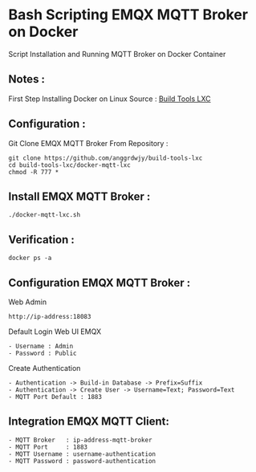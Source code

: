 # Bash Scripting EMQX MQTT Broker on Docker
Script Installation and Running MQTT Broker on Docker Container

Notes :
---------------
First Step Installing Docker on Linux
Source : [Build Tools LXC](https://github.com/anggrdwjy/build-tools-lxc)

Configuration :
---------------
Git Clone EMQX MQTT Broker From Repository :
```
git clone https://github.com/anggrdwjy/build-tools-lxc
cd build-tools-lxc/docker-mqtt-lxc
chmod -R 777 *
```

Install EMQX MQTT Broker :
-----------------
```
./docker-mqtt-lxc.sh
```

Verification :
---------------
```
docker ps -a
```

Configuration EMQX MQTT Broker :
---------------
Web Admin
```
http://ip-address:18083
```
Default Login Web UI EMQX
```
- Username : Admin
- Password : Public
```
Create Authentication 
```
- Authentication -> Build-in Database -> Prefix=Suffix
- Authentication -> Create User -> Username=Text; Password=Text
- MQTT Port Default : 1883
```

Integration EMQX MQTT Client:
----------------
```
- MQTT Broker   : ip-address-mqtt-broker
- MQTT Port     : 1883
- MQTT Username : username-authentication
- MQTT Password : password-authentication
```
